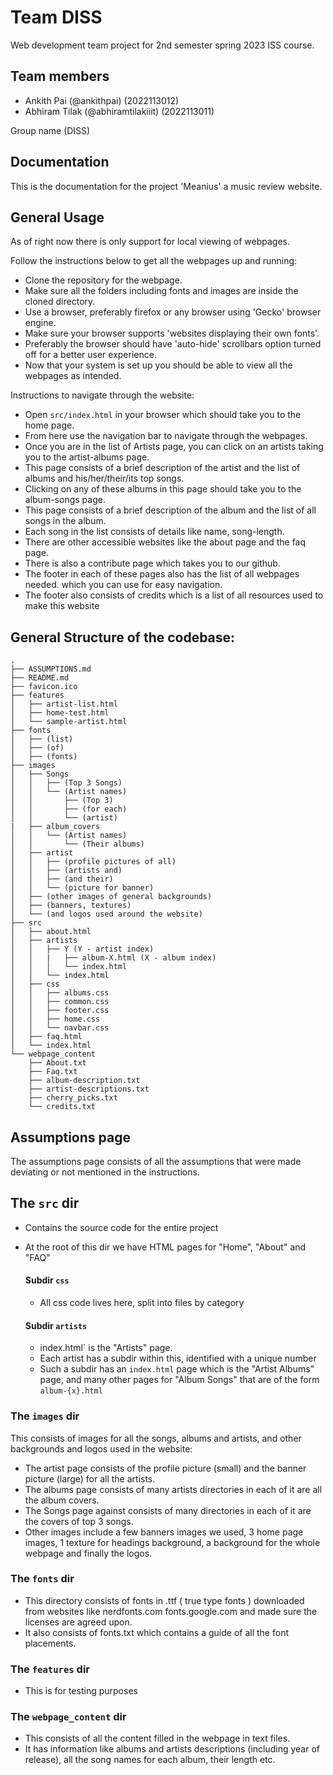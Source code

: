 # Team DISS

Web development team project for 2nd semester spring 2023 ISS course.

## Team members

- Ankith Pai (@ankithpai) (2022113012)
- Abhiram Tilak (@abhiramtilakiiit) (2022113011)

Group name (DISS)

## Documentation

This is the documentation for the project 'Meanius' a music review website.

## General Usage

As of right now there is only support for local viewing of webpages.

Follow the instructions below to get all the webpages up and running:

- Clone the repository for the webpage.
- Make sure all the folders including fonts and images are inside the cloned directory.
- Use a browser, preferably firefox or any browser using 'Gecko' browser engine.
- Make sure your browser supports 'websites displaying their own fonts'.
- Preferably the browser should have 'auto-hide' scrollbars option turned off for a better user experience.
- Now that your system is set up you should be able to view all the webpages as intended.

Instructions to navigate through the website:

- Open `src/index.html` in your browser which should take you to the home page.
- From here use the navigation bar to navigate through the webpages.
- Once you are in the list of Artists page, you can click on an artists taking you to the artist-albums page.
- This page consists of a brief description of the artist and the list of albums and his/her/their/its top songs.
- Clicking on any of these albums in this page should take you to the album-songs page.
- This page consists of a brief description of the album and the list of all songs in the album.
- Each song in the list consists of details like name, song-length.
- There are other accessible websites like the about page and the faq page.
- There is also a contribute page which takes you to our github.
- The footer in each of these pages also has the list of all webpages needed. which you can use for easy navigation.
- The footer also consists of credits which is a list of all resources used to make this website

## General Structure of the codebase:

```
.
├── ASSUMPTIONS.md
├── README.md
├── favicon.ico
├── features
│   ├── artist-list.html
│   ├── home-test.html
│   └── sample-artist.html
├── fonts
│   ├── (list)
│   ├── (of)
│   ├── (fonts)
├── images
│   ├── Songs
│   │   ├── (Top 3 Songs)
│   │   └── (Artist names)
│   │       ├── (Top 3)
│   │       ├── (for each)
│   │       └── (artist)
|   ├── album_covers
│   │   └── (Artist names)
│   │       └── (Their albums)
│   ├── artist
│   │   ├── (profile pictures of all)
│   │   ├── (artists and)
│   │   ├── (and their)
│   │   └── (picture for banner)
│   ├── (other images of general backgrounds)
│   ├── (banners, textures)
│   └── (and logos used around the website)
├── src
│   ├── about.html
│   ├── artists
│   │   ├── Y (Y - artist index)
│   │   |   ├── album-X.html (X - album index)
│   │   │   └── index.html
│   │   └── index.html
│   ├── css
│   │   ├── albums.css
│   │   ├── common.css
│   │   ├── footer.css
│   │   ├── home.css
│   │   └── navbar.css
│   ├── faq.html
│   └── index.html
└── webpage_content
    ├── About.txt
    ├── Faq.txt
    ├── album-description.txt
    ├── artist-descriptions.txt
    ├── cherry_picks.txt
    └── credits.txt

```

## Assumptions page

The assumptions page consists of all the assumptions that were made deviating or not mentioned in the instructions.

## The `src` dir

- Contains the source code for the entire project
- At the root of this dir we have HTML pages for "Home", "About" and "FAQ"

    #### Subdir `css`

     - All css code lives here, split into files by category

    #### Subdir `artists`

     - index.html` is the "Artists" page.
     - Each artist has a subdir within this, identified with a unique number
     - Such a subdir has an `index.html` page which is the "Artist Albums" page, and many
       other pages for "Album Songs" that are of the form `album-{x}.html`


### The `images` dir

This consists of images for all the songs, albums and artists, and other backgrounds and logos used in the website:
- The artist page consists of the profile picture (small) and the banner picture (large) for all the artists.
- The albums page consists of many artists directories in each of it are all the album covers.
- The Songs page against consists of many directories in each of it are the covers of top 3 songs.
- Other images include a few banners images we used, 3 home page images, 1 texture for headings 
  background, a background for the whole webpage and finally the logos.

### The `fonts` dir

- This directory consists of fonts in .ttf ( true type fonts ) downloaded from websites like nerdfonts.com
  fonts.google.com and made sure the licenses are agreed upon.
- It also consists of fonts.txt which contains a guide of all the font placements.

### The `features` dir

- This is for testing purposes

### The `webpage_content` dir

- This consists of all the content filled in the webpage in text files. 
- It has information like albums and artists descriptions (including year of release), 
  all the song names for each album, their length etc.
